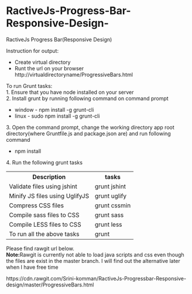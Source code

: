 # RactiveJs-Progress-Bar-Responsive-Design-
RactiveJs Progress Bar(Responsive Design)

Instruction for output:
<ul>
<li>Create virtual directory</li>
<li>Runt the url on your browser http://virtualdirectoryname/ProgressiveBars.html</li>
</ul>
To run Grunt tasks:<br>
1. Ensure that you have node installed on your server<br>
2. Install grunt by running following command on command prompt<br>
   <ul>
   <li>window - npm install -g grunt-cli</li>
   <li>linux - sudo npm install -g grunt-cli</li>
   </ul>
3. Open the command prompt, change the working directory app root directory(where Gruntfile.js and package.json are) and run following command<br>
   <ul><li>npm install</li></ul>
4. Run the following grunt tasks<br>
   <table>
     <tr>
     <th>Description</th>
     <th>tasks</th>
     </tr>
     <tr>
      <td>Validate files using jshint</td>
      <td>grunt jshint</td>
     </tr>
     <tr>
      <td>Minify JS files using UglifyJS</td>
      <td>grunt uglify</td>
     </tr>
     <tr>
      <td>Compress CSS files</td>
      <td>grunt cssmin</td>
     </tr>
     <tr>
      <td>Compile sass files to CSS</td>
      <td>grunt sass</td>
     </tr>
     <tr>
      <td>Compile LESS files to CSS</td>
      <td>grunt less</td>
     </tr>
     <tr>
      <td>To run all the above tasks</td>
      <td>grunt</td>
     </tr>
   </table>
<p>
Please find rawgit url below. <br><b>Note:</b>Rawgit is currently not able to load java scripts and css even though the files are exist in the master branch. I will find out the alternative later when I have free time
</p>
https://cdn.rawgit.com/Srini-komman/RactiveJs-Progressbar-Responsive-design/master/ProgressiveBars.html
   


 
